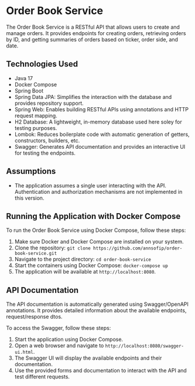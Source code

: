 # Order Book Service

The Order Book Service is a RESTful API that allows users to create and manage orders. It provides endpoints for
creating orders, retrieving orders by ID, and getting summaries of orders based on ticker, order side, and date.

## Technologies Used

- Java 17
- Docker Compose
- Spring Boot
- Spring Data JPA: Simplifies the interaction with the database and provides repository support.
- Spring Web: Enables building RESTful APIs using annotations and HTTP request mapping.
- H2 Database: A lightweight, in-memory database used here soley for testing purposes.
- Lombok: Reduces boilerplate code with automatic generation of getters, constructors, builders, etc.
- Swagger: Generates API documentation and provides an interactive UI for testing the endpoints.

## Assumptions

- The application assumes a single user interacting with the API. Authentication and authorization mechanisms are not
  implemented in this version.

## Running the Application with Docker Compose

To run the Order Book Service using Docker Compose, follow these steps:

1. Make sure Docker and Docker Compose are installed on your system.
2. Clone the repository: `git clone https://github.com/annsofip/order-book-service.git`
3. Navigate to the project directory: `cd order-book-service`
4. Start the containers using Docker Compose: `docker-compose up`
5. The application will be available at `http://localhost:8080`.

## API Documentation

The API documentation is automatically generated using Swagger/OpenAPI annotations. It provides detailed information
about the available endpoints, request/response dtos.

To access the Swagger, follow these steps:

1. Start the application using Docker Compose.
2. Open a web browser and navigate to `http://localhost:8080/swagger-ui.html`.
3. The Swagger UI will display the available endpoints and their documentation.
4. Use the provided forms and documentation to interact with the API and test different requests.

